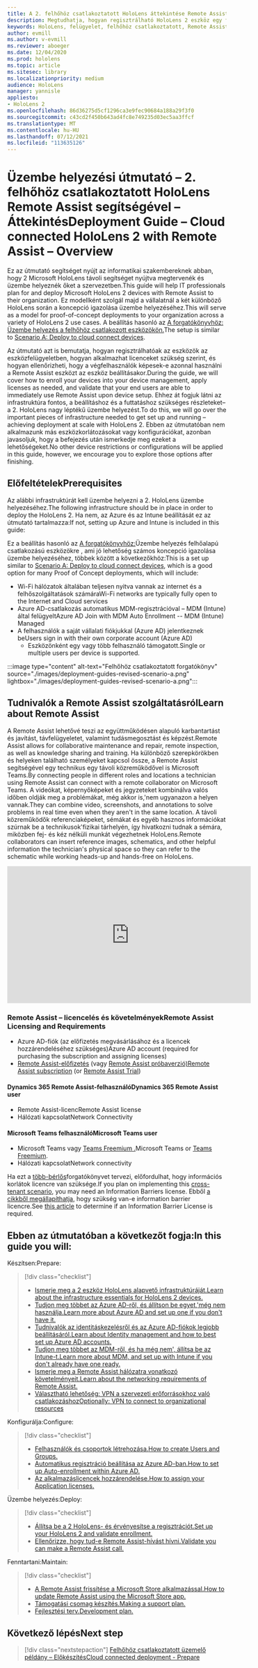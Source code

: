 ```yaml
---
title: A 2. felhőhöz csatlakoztatott HoloLens áttekintése Remote Assist segítségével
description: Megtudhatja, hogyan regisztrálható HoloLens 2 eszköz egy felhőhöz csatlakoztatott hálózaton a Dynamics 365 Remote Assist használatával.
keywords: HoloLens, felügyelet, felhőhöz csatlakoztatott, Remote Assist, AAD, Azure AD, MDM, Mobile Eszközkezelés
author: evmill
ms.author: v-evmill
ms.reviewer: aboeger
ms.date: 12/04/2020
ms.prod: hololens
ms.topic: article
ms.sitesec: library
ms.localizationpriority: medium
audience: HoloLens
manager: yannisle
appliesto:
- HoloLens 2
ms.openlocfilehash: 86d36275d5cf1296ca3e9fec90684a188a29f3f0
ms.sourcegitcommit: c43cd2f450b643ad4fc8e749235d03ec5aa3ffcf
ms.translationtype: MT
ms.contentlocale: hu-HU
ms.lasthandoff: 07/12/2021
ms.locfileid: "113635126"
---
```

# <a name="deployment-guide--cloud-connected-hololens-2-with-remote-assist--overview"></a><span data-ttu-id="4d5fc-104">Üzembe helyezési útmutató – 2. felhőhöz csatlakoztatott HoloLens Remote Assist segítségével – Áttekintés</span><span class="sxs-lookup"><span data-stu-id="4d5fc-104">Deployment Guide – Cloud connected HoloLens 2 with Remote Assist – Overview</span></span>

<span data-ttu-id="4d5fc-105">Ez az útmutató segítséget nyújt az informatikai szakembereknek abban, hogy 2 Microsoft HoloLens távoli segítséget nyújtva megtervenék és üzembe helyeznék őket a szervezetben.</span><span class="sxs-lookup"><span data-stu-id="4d5fc-105">This guide will help IT professionals plan for and deploy Microsoft HoloLens 2 devices with Remote Assist to their organization.</span></span> <span data-ttu-id="4d5fc-106">Ez modellként szolgál majd a vállalatnál a két különböző HoloLens során a koncepció igazolása üzembe helyezéséhez.</span><span class="sxs-lookup"><span data-stu-id="4d5fc-106">This will serve as a model for proof-of-concept deployments to your organization across a variety of HoloLens 2 use cases.</span></span> <span data-ttu-id="4d5fc-107">A beállítás hasonló az [A forgatókönyvhöz: Üzembe helyezés a felhőhöz csatlakozott eszközökön.](https://docs.microsoft.com/hololens/common-scenarios#scenario-a)</span><span class="sxs-lookup"><span data-stu-id="4d5fc-107">The setup is similar to [Scenario A: Deploy to cloud connect devices](https://docs.microsoft.com/hololens/common-scenarios#scenario-a).</span></span> 

<span data-ttu-id="4d5fc-108">Az útmutató azt is bemutatja, hogyan regisztrálhatóak az eszközök az eszközfelügyeletben, hogyan alkalmazhat licenceket szükség szerint, és hogyan ellenőrizheti, hogy a végfelhasználók képesek-e azonnal használni a Remote Assist eszközt az eszköz beállításakor.</span><span class="sxs-lookup"><span data-stu-id="4d5fc-108">During the guide, we will cover how to enroll your devices into your device management, apply licenses as needed, and validate that your end users are able to immediately use Remote Assist upon device setup.</span></span> <span data-ttu-id="4d5fc-109">Ehhez át fogjuk látni az infrastruktúra fontos, a beállításhoz és a futtatáshoz szükséges részleteket– a 2. HoloLens nagy léptékű üzembe helyezést.</span><span class="sxs-lookup"><span data-stu-id="4d5fc-109">To do this, we will go over the important pieces of infrastructure needed to get set up and running – achieving deployment at scale with HoloLens 2.</span></span> <span data-ttu-id="4d5fc-110">Ebben az útmutatóban nem alkalmazunk más eszközkorlátozásokat vagy konfigurációkat, azonban javasoljuk, hogy a befejezés után ismerkedje meg ezeket a lehetőségeket.</span><span class="sxs-lookup"><span data-stu-id="4d5fc-110">No other device restrictions or configurations will be applied in this guide, however, we encourage you to explore those options after finishing.</span></span>

## <a name="prerequisites"></a><span data-ttu-id="4d5fc-111">Előfeltételek</span><span class="sxs-lookup"><span data-stu-id="4d5fc-111">Prerequisites</span></span>

<span data-ttu-id="4d5fc-112">Az alábbi infrastruktúrát kell üzembe helyezni a 2. HoloLens üzembe helyezéséhez.</span><span class="sxs-lookup"><span data-stu-id="4d5fc-112">The following infrastructure should be in place in order to deploy the HoloLens 2.</span></span> <span data-ttu-id="4d5fc-113">Ha nem, az Azure és az Intune beállítását ez az útmutató tartalmazza:</span><span class="sxs-lookup"><span data-stu-id="4d5fc-113">If not, setting up Azure and Intune is included in this guide:</span></span>

<span data-ttu-id="4d5fc-114">Ez a beállítás hasonló az [A forgatókönyvhöz:](/hololens/common-scenarios#scenario-a)Üzembe helyezés felhőalapú csatlakozású eszközökre , ami jó lehetőség számos koncepció igazolása üzembe helyezéséhez, többek között a következőkhöz:</span><span class="sxs-lookup"><span data-stu-id="4d5fc-114">This is a set up similar to [Scenario A: Deploy to cloud connect devices](/hololens/common-scenarios#scenario-a), which is a good option for many Proof of Concept deployments, which will include:</span></span>

- <span data-ttu-id="4d5fc-115">Wi-Fi hálózatok általában teljesen nyitva vannak az internet és a felhőszolgáltatások számára</span><span class="sxs-lookup"><span data-stu-id="4d5fc-115">Wi-Fi networks are typically fully open to the Internet and Cloud services</span></span>
- <span data-ttu-id="4d5fc-116">Azure AD-csatlakozás automatikus MDM-regisztrációval – MDM (Intune) által felügyelt</span><span class="sxs-lookup"><span data-stu-id="4d5fc-116">Azure AD Join with MDM Auto Enrollment -- MDM (Intune) Managed</span></span>
- <span data-ttu-id="4d5fc-117">A felhasználók a saját vállalati fiókjukkal (Azure AD) jelentkeznek be</span><span class="sxs-lookup"><span data-stu-id="4d5fc-117">Users sign in with their own corporate account (Azure AD)</span></span>
    - <span data-ttu-id="4d5fc-118">Eszközönként egy vagy több felhasználó támogatott.</span><span class="sxs-lookup"><span data-stu-id="4d5fc-118">Single or multiple users per device is supported.</span></span>

:::image type="content" alt-text="Felhőhöz csatlakoztatott forgatókönyv" source="./images/deployment-guides-revised-scenario-a.png" lightbox="./images/deployment-guides-revised-scenario-a.png":::


## <a name="learn-about-remote-assist"></a><span data-ttu-id="4d5fc-120">Tudnivalók a Remote Assist szolgáltatásról</span><span class="sxs-lookup"><span data-stu-id="4d5fc-120">Learn about Remote Assist</span></span>

<span data-ttu-id="4d5fc-121">A Remote Assist lehetővé teszi az együttműködésen alapuló karbantartást és javítást, távfelügyeletet, valamint tudásmegosztást és képzést.</span><span class="sxs-lookup"><span data-stu-id="4d5fc-121">Remote Assist allows for collaborative maintenance and repair, remote inspection, as well as knowledge sharing and training.</span></span> <span data-ttu-id="4d5fc-122">Ha különböző szerepkörökben és helyeken található személyeket kapcsol össze, a Remote Assist segítségével egy technikus egy távoli közreműködővel is Microsoft Teams.</span><span class="sxs-lookup"><span data-stu-id="4d5fc-122">By connecting people in different roles and locations a technician using Remote Assist can connect with a remote collaborator on Microsoft Teams.</span></span> <span data-ttu-id="4d5fc-123">A videókat, képernyőképeket és jegyzeteket kombinálva valós időben oldják meg a problémákat, még akkor is,&#39;nem ugyanazon a helyen vannak.</span><span class="sxs-lookup"><span data-stu-id="4d5fc-123">They can combine video, screenshots, and annotations to solve problems in real time even when they aren&#39;t in the same location.</span></span> <span data-ttu-id="4d5fc-124">A távoli közreműködők referenciaképeket, sémákat és egyéb hasznos információkat szúrnak be a technikusok&#39;fizikai tárhelyén, így hivatkozni tudnak a sémára, miközben fej- és kéz nélküli munkát végezhetnek HoloLens.</span><span class="sxs-lookup"><span data-stu-id="4d5fc-124">Remote collaborators can insert reference images, schematics, and other helpful information the technician&#39;s physical space so they can refer to the schematic while working heads-up and hands-free on HoloLens.</span></span>

<iframe width="560" height="315" src="https://www.youtube.com/embed/d3YT8j0yYl0" frameborder="0" allow="accelerometer; autoplay; clipboard-write; encrypted-media; gyroscope; picture-in-picture" allowfullscreen></iframe>

### <a name="remote-assist-licensing-and-requirements"></a><span data-ttu-id="4d5fc-125">Remote Assist – licencelés és követelmények</span><span class="sxs-lookup"><span data-stu-id="4d5fc-125">Remote Assist Licensing and Requirements</span></span>

- <span data-ttu-id="4d5fc-126">Azure AD-fiók (az előfizetés megvásárlásához és a licencek hozzárendeléséhez szükséges)</span><span class="sxs-lookup"><span data-stu-id="4d5fc-126">Azure AD account (required for purchasing the subscription and assigning licenses)</span></span>
- <span data-ttu-id="4d5fc-127">[Remote Assist-előfizetés](https://docs.microsoft.com/dynamics365/mixed-reality/remote-assist/buy-and-deploy-remote-assist) (vagy [Remote Assist próbaverzió)](https://docs.microsoft.com/dynamics365/mixed-reality/remote-assist/try-remote-assist)</span><span class="sxs-lookup"><span data-stu-id="4d5fc-127">[Remote Assist subscription](https://docs.microsoft.com/dynamics365/mixed-reality/remote-assist/buy-and-deploy-remote-assist) (or [Remote Assist Trial](https://docs.microsoft.com/dynamics365/mixed-reality/remote-assist/try-remote-assist))</span></span>
    
#### <a name="dynamics-365-remote-assist-user"></a><span data-ttu-id="4d5fc-128">Dynamics 365 Remote Assist-felhasználó</span><span class="sxs-lookup"><span data-stu-id="4d5fc-128">Dynamics 365 Remote Assist user</span></span>

- <span data-ttu-id="4d5fc-129">Remote Assist-licenc</span><span class="sxs-lookup"><span data-stu-id="4d5fc-129">Remote Assist license</span></span>
- <span data-ttu-id="4d5fc-130">Hálózati kapcsolat</span><span class="sxs-lookup"><span data-stu-id="4d5fc-130">Network Connectivity</span></span>

#### <a name="microsoft-teams-user"></a><span data-ttu-id="4d5fc-131">Microsoft Teams felhasználó</span><span class="sxs-lookup"><span data-stu-id="4d5fc-131">Microsoft Teams user</span></span>

- <span data-ttu-id="4d5fc-132">Microsoft Teams vagy [Teams Freemium .](https://products.office.com/microsoft-teams/free)</span><span class="sxs-lookup"><span data-stu-id="4d5fc-132">Microsoft Teams or [Teams Freemium](https://products.office.com/microsoft-teams/free).</span></span>
- <span data-ttu-id="4d5fc-133">Hálózati kapcsolat</span><span class="sxs-lookup"><span data-stu-id="4d5fc-133">Network connectivity</span></span>

<span data-ttu-id="4d5fc-134">Ha ezt a [több-bérlős](https://docs.microsoft.com/dynamics365/mixed-reality/remote-assist/cross-tenant-overview#scenario-2-leasing-services-to-other-tenants)forgatókönyvet tervezi, előfordulhat, hogy információs korlátok licencre van szüksége.</span><span class="sxs-lookup"><span data-stu-id="4d5fc-134">If you plan on implementing this [cross-tenant scenario](https://docs.microsoft.com/dynamics365/mixed-reality/remote-assist/cross-tenant-overview#scenario-2-leasing-services-to-other-tenants), you may need an Information Barriers license.</span></span> <span data-ttu-id="4d5fc-135">Ebből [a cikkből megállapíthatja,](https://docs.microsoft.com/dynamics365/mixed-reality/remote-assist/cross-tenant-licensing-implementation#step-1-determine-if-information-barriers-are-necessary) hogy szükség van-e information barrier licencre.</span><span class="sxs-lookup"><span data-stu-id="4d5fc-135">See [this article](https://docs.microsoft.com/dynamics365/mixed-reality/remote-assist/cross-tenant-licensing-implementation#step-1-determine-if-information-barriers-are-necessary) to determine if an Information Barrier License is required.</span></span>

## <a name="in-this-guide-you-will"></a><span data-ttu-id="4d5fc-136">Ebben az útmutatóban a következőt fogja:</span><span class="sxs-lookup"><span data-stu-id="4d5fc-136">In this guide you will:</span></span>

<span data-ttu-id="4d5fc-137">Készítsen:</span><span class="sxs-lookup"><span data-stu-id="4d5fc-137">Prepare:</span></span>

> [!div class="checklist"]
> - [<span data-ttu-id="4d5fc-138">Ismerje meg a 2 eszköz HoloLens alapvető infrastruktúráját.</span><span class="sxs-lookup"><span data-stu-id="4d5fc-138">Learn about the infrastructure essentials for HoloLens 2 devices.</span></span>](hololens2-cloud-connected-prepare.md#infrastructure-essentials)
> - [<span data-ttu-id="4d5fc-139">Tudjon meg többet az Azure AD-ről, és állítson be egyet,&#39;még nem használja.</span><span class="sxs-lookup"><span data-stu-id="4d5fc-139">Learn more about Azure AD and set up one if you don&#39;t have it.</span></span>](hololens2-cloud-connected-prepare.md#azure-active-directory)
> - [<span data-ttu-id="4d5fc-140">Tudnivalók az identitáskezelésről és az Azure AD-fiókok legjobb beállításáról.</span><span class="sxs-lookup"><span data-stu-id="4d5fc-140">Learn about Identity management and how to best set up Azure AD accounts.</span></span>](hololens2-cloud-connected-prepare.md#identity-management)
> - [<span data-ttu-id="4d5fc-141">Tudjon meg többet az MDM-ről, és ha még nem&#39;, állítsa be az Intune-t.</span><span class="sxs-lookup"><span data-stu-id="4d5fc-141">Learn more about MDM, and set up with Intune if you don&#39;t already have one ready.</span></span>](hololens2-cloud-connected-prepare.md#mobile-device-management)
> - [<span data-ttu-id="4d5fc-142">Ismerje meg a Remote Assist hálózatra vonatkozó követelményeit.</span><span class="sxs-lookup"><span data-stu-id="4d5fc-142">Learn about the networking requirements of Remote Assist.</span></span>](hololens2-cloud-connected-prepare.md#network)
> - [<span data-ttu-id="4d5fc-143">Választható lehetőség: VPN a szervezeti erőforrásokhoz való csatlakozáshoz</span><span class="sxs-lookup"><span data-stu-id="4d5fc-143">Optionally: VPN to connect to organizational resources</span></span>](hololens2-cloud-connected-prepare.md#optional-connect-your-hololens-to-vpn)

<span data-ttu-id="4d5fc-144">Konfigurálja:</span><span class="sxs-lookup"><span data-stu-id="4d5fc-144">Configure:</span></span>

> [!div class="checklist"]
> - [<span data-ttu-id="4d5fc-145">Felhasználók és csoportok létrehozása.</span><span class="sxs-lookup"><span data-stu-id="4d5fc-145">How to create Users and Groups.</span></span>](hololens2-cloud-connected-configure.md#azure-users-and-groups)
> - [<span data-ttu-id="4d5fc-146">Automatikus regisztráció beállítása az Azure AD-ban.</span><span class="sxs-lookup"><span data-stu-id="4d5fc-146">How to set up Auto-enrollment within Azure AD.</span></span>](hololens2-cloud-connected-configure.md#auto-enrollment-on-hololens-2)
> - [<span data-ttu-id="4d5fc-147">Az alkalmazáslicencek hozzárendelése.</span><span class="sxs-lookup"><span data-stu-id="4d5fc-147">How to assign your Application licenses.</span></span>](hololens2-cloud-connected-configure.md#application-licenses)

<span data-ttu-id="4d5fc-148">Üzembe helyezés:</span><span class="sxs-lookup"><span data-stu-id="4d5fc-148">Deploy:</span></span>

> [!div class="checklist"]
> - [<span data-ttu-id="4d5fc-149">Állítsa be a 2 HoloLens- és érvényesítse a regisztrációt.</span><span class="sxs-lookup"><span data-stu-id="4d5fc-149">Set up your HoloLens 2 and validate enrollment.</span></span>](hololens2-cloud-connected-deploy.md#enrollment-validation)
> - [<span data-ttu-id="4d5fc-150">Ellenőrizze, hogy tud-e Remote Assist-hívást hívni.</span><span class="sxs-lookup"><span data-stu-id="4d5fc-150">Validate you can make a Remote Assist call.</span></span>](hololens2-cloud-connected-deploy.md#remote-assist-call-validation)

<span data-ttu-id="4d5fc-151">Fenntartani:</span><span class="sxs-lookup"><span data-stu-id="4d5fc-151">Maintain:</span></span>

> [!div class="checklist"]
> - [<span data-ttu-id="4d5fc-152">A Remote Assist frissítése a Microsoft Store alkalmazással.</span><span class="sxs-lookup"><span data-stu-id="4d5fc-152">How to update Remote Assist using the Microsoft Store app.</span></span>](hololens2-cloud-connected-maintain.md#updates)
> - [<span data-ttu-id="4d5fc-153">Támogatási csomag készítés.</span><span class="sxs-lookup"><span data-stu-id="4d5fc-153">Making a support plan.</span></span>](hololens2-cloud-connected-maintain.md#support-plan)
> - [<span data-ttu-id="4d5fc-154">Fejlesztési terv.</span><span class="sxs-lookup"><span data-stu-id="4d5fc-154">Development plan.</span></span>](hololens2-cloud-connected-maintain.md#development-plan)

## <a name="next-step"></a><span data-ttu-id="4d5fc-155">Következő lépés</span><span class="sxs-lookup"><span data-stu-id="4d5fc-155">Next step</span></span>

> [!div class="nextstepaction"]
> [<span data-ttu-id="4d5fc-156">Felhőhöz csatlakoztatott üzemelő példány – Előkészítés</span><span class="sxs-lookup"><span data-stu-id="4d5fc-156">Cloud connected deployment - Prepare</span></span>](hololens2-cloud-connected-prepare.md)

